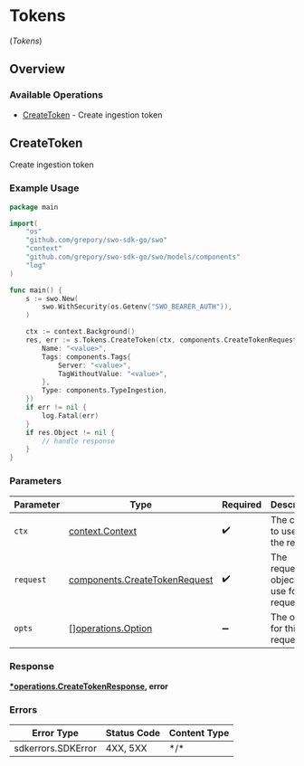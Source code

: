 # Tokens
(*Tokens*)

## Overview

### Available Operations

* [CreateToken](#createtoken) - Create ingestion token

## CreateToken

Create ingestion token

### Example Usage

```go
package main

import(
	"os"
	"github.com/grepory/swo-sdk-go/swo"
	"context"
	"github.com/grepory/swo-sdk-go/swo/models/components"
	"log"
)

func main() {
    s := swo.New(
        swo.WithSecurity(os.Getenv("SWO_BEARER_AUTH")),
    )

    ctx := context.Background()
    res, err := s.Tokens.CreateToken(ctx, components.CreateTokenRequest{
        Name: "<value>",
        Tags: components.Tags{
            Server: "<value>",
            TagWithoutValue: "<value>",
        },
        Type: components.TypeIngestion,
    })
    if err != nil {
        log.Fatal(err)
    }
    if res.Object != nil {
        // handle response
    }
}
```

### Parameters

| Parameter                                                                      | Type                                                                           | Required                                                                       | Description                                                                    |
| ------------------------------------------------------------------------------ | ------------------------------------------------------------------------------ | ------------------------------------------------------------------------------ | ------------------------------------------------------------------------------ |
| `ctx`                                                                          | [context.Context](https://pkg.go.dev/context#Context)                          | :heavy_check_mark:                                                             | The context to use for the request.                                            |
| `request`                                                                      | [components.CreateTokenRequest](../../models/components/createtokenrequest.md) | :heavy_check_mark:                                                             | The request object to use for the request.                                     |
| `opts`                                                                         | [][operations.Option](../../models/operations/option.md)                       | :heavy_minus_sign:                                                             | The options for this request.                                                  |

### Response

**[*operations.CreateTokenResponse](../../models/operations/createtokenresponse.md), error**

### Errors

| Error Type         | Status Code        | Content Type       |
| ------------------ | ------------------ | ------------------ |
| sdkerrors.SDKError | 4XX, 5XX           | \*/\*              |